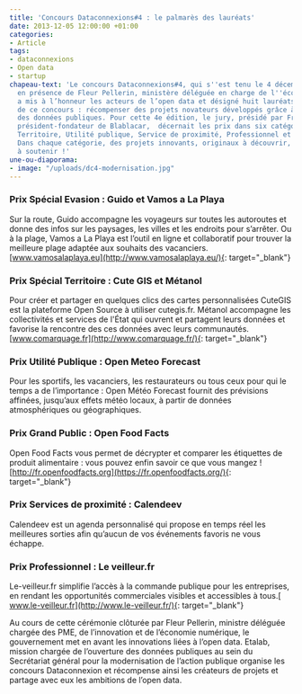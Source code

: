 ```yaml
---
title: 'Concours Dataconnexions#4 : le palmarès des lauréats'
date: 2013-12-05 12:00:00 +01:00
categories:
- Article
tags:
- dataconnexions
- Open data
- startup
chapeau-text: 'Le concours Dataconnexions#4, qui s''est tenu le 4 décembre dernier
  en présence de Fleur Pellerin, ministère déléguée en charge de l''économie numérique,
  a mis à l’honneur les acteurs de l’open data et désigné huit lauréats. Objectif
  de ce concours : récompenser des projets novateurs développés grâce à l’utilisation
  des données publiques. Pour cette 4e édition, le jury, présidé par Frédéric Mazzella,
  président-fondateur de Blablacar,  décernait les prix dans six catégories : Évasion,
  Territoire, Utilité publique, Service de proximité, Professionnel et Grand public.
  Dans chaque catégorie, des projets innovants, originaux à découvrir, à suivre ou
  à soutenir !'
une-ou-diaporama:
- image: "/uploads/dc4-modernisation.jpg"
---
```


### Prix Spécial Evasion : Guido et Vamos a La Playa

Sur la route, Guido accompagne les voyageurs sur toutes les autoroutes et donne des infos sur les paysages, les villes et les endroits pour s’arrêter. Ou à la plage, Vamos a La Playa est l’outil en ligne et collaboratif pour trouver la meilleure plage adaptée aux souhaits des vacanciers. [www.vamosalaplaya.eu](http://www.vamosalaplaya.eu/){: target="_blank"}
 

### Prix Spécial Territoire : Cute GIS et Métanol

Pour créer et partager en quelques clics des cartes personnalisées CuteGIS est la plateforme Open Source à utiliser cutegis.fr. Métanol accompagne les collectivités et services de l'État qui ouvrent et partagent leurs données  et favorise la rencontre des ces données avec leurs communautés. [www.comarquage.fr](http://www.comarquage.fr/){: target="_blank"}
 

### Prix Utilité Publique : Open Meteo Forecast

Pour les sportifs, les vacanciers, les restaurateurs ou tous ceux pour qui le temps a de l’importance : Open Météo Forecast fournit des prévisions affinées, jusqu’aux effets météo locaux, à partir de données atmosphériques ou géographiques. 
 

### Prix Grand Public : Open Food Facts

Open Food Facts vous permet de décrypter et comparer les étiquettes de produit alimentaire : vous pouvez enfin savoir ce que vous mangez !  [http://fr.openfoodfacts.org](https://fr.openfoodfacts.org/){: target="_blank"}
 

 

### Prix Services de proximité : Calendeev

Calendeev  est un agenda personnalisé qui propose en temps réel les meilleures sorties afin qu’aucun de vos événements favoris ne vous échappe.  

### Prix Professionnel :  Le veilleur.fr

Le-veilleur.fr simplifie l’accès à la commande publique pour les entreprises, en rendant les opportunités commerciales visibles et accessibles à tous.[ www.le-veilleur.fr](http://www.le-veilleur.fr/){: target="_blank"}

Au cours de cette cérémonie clôturée par Fleur Pellerin, ministre déléguée chargée des PME, de l’innovation et de l’économie numérique, le gouvernement met en avant les innovations liées à l’open data. Etalab, mission chargée de l’ouverture des données publiques au sein du Secrétariat général pour la modernisation de l’action publique organise les concours Dataconnexion et récompense ainsi les créateurs de projets et partage avec eux les ambitions de l’open data.
